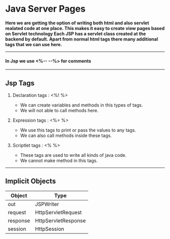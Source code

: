 # Java Server Pages
**Here we are getting the option of writing both html and also servlet realated code at one place.
This makes it easy to create view pages based on Servlet technology
Each JSP has a servlet class created at the backend by default.
Apart from normal html tags there many additional tags that we can use here.**

---

#### In Jsp we use <%-- --%> for comments

---

## Jsp Tags

1. Declaration tags : <%! %>
    * We can create variables and methods in this types of tags.
    * We will not able to call methods here.

2. Expression tags : <%= %>
    * We use this tags to print or pass the values to any tags.
    * We can also call methods inside these tags.

3. Scriptlet tags : <% %>
    * These tags are used to write all kinds of java code.
    *  We cannot make method in this tags.

---

## Implicit Objects


|Object|Type|
|------|----|
|out|JSPWriter|
|request|HttpServletRequest|
|response|HttpServletResponse|
|session|HttpSession|






